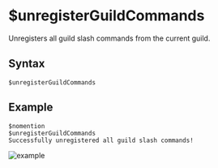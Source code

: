 # $unregisterGuildCommands
Unregisters all guild slash commands from the current guild.

## Syntax
```
$unregisterGuildCommands
```

## Example
```
$nomention
$unregisterGuildCommands
Successfully unregistered all guild slash commands!
```
![example](https://user-images.githubusercontent.com/95774950/198040434-101a9391-7f93-457a-b59e-adb8a7eda6b3.png)
